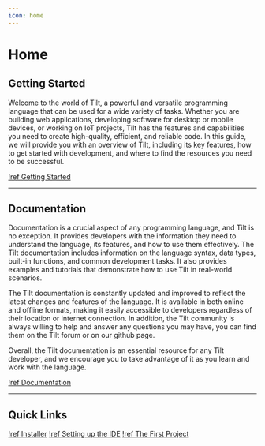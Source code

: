 ```yaml
---
icon: home
---
```


# Home

## Getting Started

Welcome to the world of Tilt, a powerful and versatile programming language that can be used for a wide variety of tasks. Whether you are building web applications, developing software for desktop or mobile devices, or working on IoT projects, Tilt has the features and capabilities you need to create high-quality, efficient, and reliable code. In this guide, we will provide you with an overview of Tilt, including its key features, how to get started with development, and where to find the resources you need to be successful.

[!ref Getting Started](started)

---

## Documentation

Documentation is a crucial aspect of any programming language, and Tilt is no exception. It provides developers with the information they need to understand the language, its features, and how to use them effectively. The Tilt documentation includes information on the language syntax, data types, built-in functions, and common development tasks. It also provides examples and tutorials that demonstrate how to use Tilt in real-world scenarios.

The Tilt documentation is constantly updated and improved to reflect the latest changes and features of the language. It is available in both online and offline formats, making it easily accessible to developers regardless of their location or internet connection. In addition, the Tilt community is always willing to help and answer any questions you may have, you can find them on the Tilt forum or on our github page.

Overall, the Tilt documentation is an essential resource for any Tilt developer, and we encourage you to take advantage of it as you learn and work with the language.

[!ref Documentation](documentation)

---

## Quick Links

[!ref Installer](started/installation/installer)
[!ref Setting up the IDE](started/ide)
[!ref The First Project](started/first-project)
